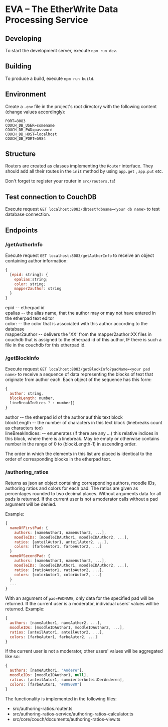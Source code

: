# EVA – The EtherWrite Data Processing Service

## Developing

To start the development server, execute `npm run dev`.

## Building

To produce a build, execute `npm run build`.

## Environment

Create a `.env` file in the project's root directory with the following content (change values accordingly):

```
PORT=8083
COUCH_DB_USER=somename
COUCH_DB_PWD=password
COUCH_DB_HOST=localhost
COUCH_DB_PORT=5984
```

## Structure

Routers are created as classes implementing the `Router` interface. They should add all their routes in the `init` method by using `app.get`
, `app.put` etc.

Don't forget to register your router in `src/routers.ts`!

## Test connection to CouchDB

Execute request `GET localhost:8083/dbtest?dbname=<your db name>` to test database connection.

## Endpoints

### /getAuthorInfo

Execute request `GET localhost:8083/getAuthorInfo` to receive an object containing author information:

```js
{
  [epid: string]: {
    epalias:string;
    color: string;
    mapper2author: string
  }
}
````

epid -- etherpad id  
epalias -- the alias name, that the author may or may not have entered in the etherpad text editor  
color: -- the color that is associated with this author according to the database  
mapper2author -- delivers the 'XX' from the mapper2author:XX files in couchdb that is assigned to the etherpad id of this author, IF there
is such a file in the couchdb for this etherpad id.

### /getBlockInfo

Execute request `GET localhost:8083/getBlockInfo?padName=<your pad name>` to receive a sequence of data representing the blocks of text that
originate from author each. Each object of the sequence has this form:

````js
{
  author: string, 
  blockLength: number,
  lineBreakIndices ? : number[]
}
````

author -- the etherpad id of the author auf this text block   
blockLength -- the number of characters in this text block (linebreaks count as characters too)  
lineBreakIndices: -- enumerates (if there are any ...) this relative indices in this block, where there is a linebreak. May be empty or
otherwise contains number in the range of 0 to (blockLength-1) in ascending order.

The order in which the elements in this list are placed is identical to the order of corresponding blocks in the etherpad text.

### /authoring_ratios

Returns as json an object containing corresponding authors, moodle IDs, authoring ratios and colors for each pad. The ratios are given 
as percentages rounded to two decimal places. Without arguments data for all pads is returned. 
If the current user is not a moderator calls without a pad argument will be denied.

Example:

```js
{
  nameOfFirstPad: { 
    authors: [nameAuthor1, nameAuthor2, ...],
    moodleIDs: [moodleIDAuthor1, moodleIDAuthor2, ...],
    ratios: [anteilAutor1, anteilAutor2, ...],
    colors: [farbeAutor1, farbeAutor2, ...]
  }
  nameOfSecondPad: {
    authors: [nameAuthor1, nameAuthor2, ...],
    moodleIDs: [moodleIDAuthor1, moodleIDAuthor2, ...],
    ratios: [ratioAutor1, ratioAutor2, ...],
    colors: [colorAutor1, colorAutor2, ...]
  }
  ...
}
```

With an argument of `pad=PADNAME`, only data for the specified pad will be returned. If the current user is a moderator, individual users' values will be returned. Example:

```js
{
  authors: [nameAuthor1, nameAuthor2, ...],
  moodleIDs: [moodleIDAuthor1, moodleIDAuthor2, ...],
  ratios: [anteilAutor1, anteilAutor2, ...],
  colors: [farbeAutor1, farbeAutor2, ...]
}
```

If the current user is not a moderator, other users' values will be aggregated like so:

```js
{
  authors: [nameAuthor1, "Andere"],
  moodleIDs: [moodleIDAuthor1, null],
  ratios: [anteilAutor1, summierterAnteilDerAnderen],
  colors: [farbeAutor1, "#808080"]
}
```

The functionality is implemented in the following files:

- src/authoring-ratios.router.ts
- src/authoring-ratios-service/authoring-ratios-calculator.ts
- src/core/couch/documents/authoring-ratios-view.ts


